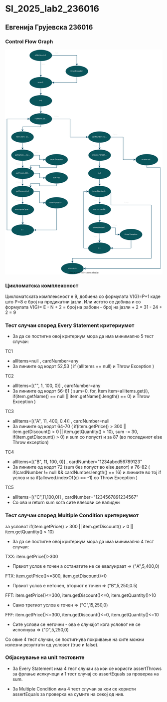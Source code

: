 # SI_2025_lab2_236016

## Евгенија Грујевска 236016


### Control Flow Graph

![CFG](cfg/cfg1.svg)

### Цикломатска комплексност
Цикломатската комплексност е 9, добиена со формулата V(G)=P+1 каде што P=8 е број на предикатни јазли.
Или истото се добива и со формулата V(G)= E - N + 2 = број на рабови - број на јазли + 2 = 31 - 24 + 2 = 9

### Тест случаи според Every Statement критериумот

- За да се постигне овој критериум мора да има минимално 5 тест случаи:

TC1
- allItems=null , cardNumber=any
- За линиите од кодот 52,53  ( if (allItems == null) и Throw Exception )

TC2
- allItems=[("", 1, 100, 0)] , cardNumber=any
- За линиите од кодот 56-61  ( sum=0, for, Item item=allItems.get(i), if(item.getName() == null || item.getName().length() == 0) и Throw Exception )

TC3
- allItems=[("A", 11, 400, 0.4)] , cardNumber=null
- За линиите од кодот 64-70 ( if(item.getPrice() > 300 || item.getDiscount() > 0 || item.getQuantity() > 10), sum -= 30, if(item.getDiscount() > 0) и sum со попуст) и за 87 (во последниот else Throw exception)


TC4
- allItems=[("B", 11, 100, 0)] , cardNumber="1234abcd56789123"
- За линиите од кодот 72 (sum без попуст во else делот) и 76-82 ( if(cardNumber != null && cardNumber.length() == 16) и линиите во тој if услов и за if(allowed.indexOf(c) == -1) со Throw Exception )

TC5
- allItems=[("C",11,100,0)] , cardNumber="1234567891234567"
- Со ова и return sum кога сите влезови се валидни



### Тест случаи според Multiple Condition критериумот
за условот if(item.getPrice() > 300 || item.getDiscount() > 0 || item.getQuantity() > 10)

- За да се постигне овој критериум мора да има минимално 4 тест случаи:

TXX:	item.getPrice()>300 
- Првиот услов е точен а останатите не се евалуираат  => ("A",5,400,0)

FTX:	item.getPrice()<=300, item.getDiscount()>0
- Првиот услов е неточен, вториот е точен	 =>	("B",5,250,0.5)

FFT:	item.getPrice()<=300, item.getDiscount()<=0, item.getQuantity()>10
- Само третиот услов е точен => ("C",15,250,0)

FFF:	item.getPrice()<=300, item.getDiscount()<=0, item.getQuantity()<=10
- Сите услови се неточни - ова е случајот кога условот не се исполнува	=>  ("D",5,250,0)


Со овие 4 тест случаи, се постигнува покривање на сите можни излезни резултати од условот (true и false).



### Објаснување на unit тестовите

- За Every Statement има 4 тест случаи за кои се користи assertThrows за фрлање ислкучоци и 1 тест случај со assertEquals за проверка на sum.

- За Multiple Condition има 4 тест случаи за кои се користи assertEquals за проверка на сумите на секој од нив.
